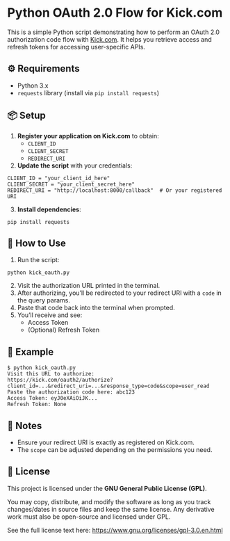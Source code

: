 <!DOCTYPE html>
<html lang="en">
<head>

</head>
<body>

<h1>Python OAuth 2.0 Flow for Kick.com</h1>

<p>This is a simple Python script demonstrating how to perform an OAuth 2.0 authorization code flow with <a href="https://kick.com" target="_blank">Kick.com</a>. It helps you retrieve access and refresh tokens for accessing user-specific APIs.</p>

<h2>⚙️ Requirements</h2>
<ul>
  <li>Python 3.x</li>
  <li><code>requests</code> library (install via <code>pip install requests</code>)</li>
</ul>

<h2>📦 Setup</h2>

<ol>
  <li><strong>Register your application on Kick.com</strong> to obtain:
    <ul>
      <li><code>CLIENT_ID</code></li>
      <li><code>CLIENT_SECRET</code></li>
      <li><code>REDIRECT_URI</code></li>
    </ul>
  </li>
  <li><strong>Update the script</strong> with your credentials:</li>
</ol>

<pre><code>CLIENT_ID = "your_client_id_here"
CLIENT_SECRET = "your_client_secret_here"
REDIRECT_URI = "http://localhost:8000/callback"  # Or your registered URI
</code></pre>

<ol start="3">
  <li><strong>Install dependencies</strong>:</li>
</ol>

<pre><code>pip install requests</code></pre>

<h2>🚀 How to Use</h2>

<ol>
  <li>Run the script:</li>
</ol>

<pre><code>python kick_oauth.py</code></pre>

<ol start="2">
  <li>Visit the authorization URL printed in the terminal.</li>
  <li>After authorizing, you’ll be redirected to your redirect URI with a <code>code</code> in the query params.</li>
  <li>Paste that code back into the terminal when prompted.</li>
  <li>You’ll receive and see:
    <ul>
      <li>Access Token</li>
      <li>(Optional) Refresh Token</li>
    </ul>
  </li>
</ol>

<h2>🧪 Example</h2>

<pre><code>$ python kick_oauth.py
Visit this URL to authorize:
https://kick.com/oauth2/authorize?client_id=...&amp;redirect_uri=...&amp;response_type=code&amp;scope=user_read
Paste the authorization code here: abc123
Access Token: eyJ0eXAiOiJK...
Refresh Token: None
</code></pre>

<h2>🛑 Notes</h2>
<ul>
  <li>Ensure your redirect URI is exactly as registered on Kick.com.</li>
  <li>The <code>scope</code> can be adjusted depending on the permissions you need.</li>
</ul>

<h2>📄 License</h2>
<p>This project is licensed under the <strong>GNU General Public License (GPL)</strong>.</p>
<p>You may copy, distribute, and modify the software as long as you track changes/dates in source files and keep the same license. Any derivative work must also be open-source and licensed under GPL.</p>
<p>See the full license text here: <a href="https://www.gnu.org/licenses/gpl-3.0.en.html" target="_blank">https://www.gnu.org/licenses/gpl-3.0.en.html</a></p>

</body>
</html>
